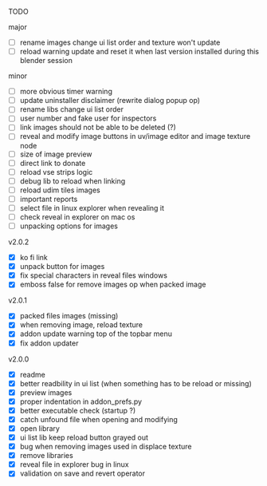 TODO  

major  
- [ ] rename images change ui list order and texture won't update  
- [ ] reload warning update and reset it when last version installed during this blender session  

minor  
- [ ] more obvious timer warning  
- [ ] update uninstaller disclaimer (rewrite dialog popup op)  
- [ ] rename libs change ui list order  
- [ ] user number and fake user for inspectors  
- [ ] link images should not be able to be deleted (?)  
- [ ] reveal and modify image buttons in uv/image editor and image texture node  
- [ ] size of image preview  
- [ ] direct link to donate  
- [ ] reload vse strips logic  
- [ ] debug lib to reload when linking  
- [ ] reload udim tiles images  
- [ ] important reports  
- [ ] select file in linux explorer when revealing it  
- [ ] check reveal in explorer on mac os  
- [ ] unpacking options for images  

v2.0.2  
- [x] ko fi link  
- [x] unpack button for images  
- [x] fix special characters in reveal files windows  
- [x] emboss false for remove images op when packed image  

v2.0.1  
- [x] packed files images (missing)  
- [x] when removing image, reload texture  
- [x] addon update warning top of the topbar menu  
- [x] fix addon updater  

v2.0.0  
- [x] readme  
- [x] better readbility in ui list (when something has to be reload or missing)  
- [x] preview images  
- [x] proper indentation in addon_prefs.py  
- [x] better executable check (startup ?)  
- [x] catch unfound file when opening and modifying  
- [x] open library  
- [x] ui list lib keep reload button grayed out  
- [x] bug when removing images used in displace texture  
- [x] remove libraries  
- [x] reveal file in explorer bug in linux  
- [x] validation on save and revert operator  